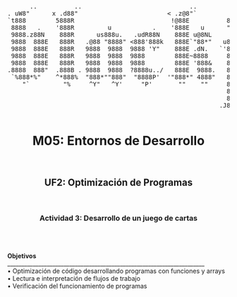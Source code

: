 <pre>
      ..          ..                             ..                                          ..
. uW8"      x .d88"                        < .z@8"`         ..                         < .z@8"`
`t888        5888R                          !@88E          888>                         !@88E
 8888   .    '888R         u           .    '888E   u      "8P         u           .    '888E   u
 9888.z88N    888R      us888u.   .udR88N    888E u@8NL     .       us888u.   .udR88N    888E u@8NL
 9888  888E   888R   .@88 "8888" <888'888k   888E`"88*"   u888u. .@88 "8888" <888'888k   888E`"88*"
 9888  888E   888R   9888  9888  9888 'Y"    888E .dN.   `'888E  9888  9888  9888 'Y"    888E .dN.
 9888  888E   888R   9888  9888  9888        888E~8888     888E  9888  9888  9888        888E~8888
 9888  888E   888R   9888  9888  9888        888E '888&    888E  9888  9888  9888        888E '888&
.8888  888"  .888B . 9888  9888  ?8888u../   888E  9888.   888E  9888  9888  ?8888u../   888E  9888.
 `%888*%"    ^*888%  "888*""888"  "8888P'  '"888*" 4888"   888E  "888*""888"  "8888P'  '"888*" 4888"
    "`         "%     ^Y"   ^Y'     "P'       ""    ""     888E   ^Y"   ^Y'     "P'       ""    ""
                                                           888E
                                                           888P
                                                         .J88" "

</pre>
<b>
<h1 align="center">M05: Entornos de Desarrollo</h1>
<br>
<h2 align="center">UF2: Optimización de Programas</h2>
<br>
<h3 align="center">Actividad 3: Desarrollo de un juego de cartas</h3>

<br>
<br>


<br>
Objetivos </b>
<br>
 ______________________________________________________________________
 <br>
•	Optimización de código desarrollando programas con funciones y arrays
<br>
•	Lectura e interpretación de flujos de trabajo
<br>
•	Verificación del funcionamiento de programas 

